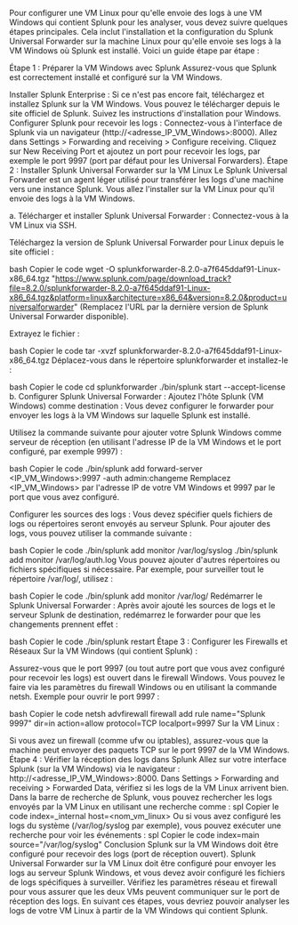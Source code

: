
Pour configurer une VM Linux pour qu'elle envoie des logs à une VM Windows qui contient Splunk pour les analyser, vous devez suivre quelques étapes principales. Cela inclut l'installation et la configuration du Splunk Universal Forwarder sur la machine Linux pour qu'elle envoie ses logs à la VM Windows où Splunk est installé. Voici un guide étape par étape :

Étape 1 : Préparer la VM Windows avec Splunk
Assurez-vous que Splunk est correctement installé et configuré sur la VM Windows.

Installer Splunk Enterprise : Si ce n'est pas encore fait, téléchargez et installez Splunk sur la VM Windows.
Vous pouvez le télécharger depuis le site officiel de Splunk.
Suivez les instructions d'installation pour Windows.
Configurer Splunk pour recevoir les logs :
Connectez-vous à l'interface de Splunk via un navigateur (http://<adresse_IP_VM_Windows>:8000).
Allez dans Settings > Forwarding and receiving > Configure receiving.
Cliquez sur New Receiving Port et ajoutez un port pour recevoir les logs, par exemple le port 9997 (port par défaut pour les Universal Forwarders).
Étape 2 : Installer Splunk Universal Forwarder sur la VM Linux
Le Splunk Universal Forwarder est un agent léger utilisé pour transférer les logs d'une machine vers une instance Splunk. Vous allez l'installer sur la VM Linux pour qu'il envoie des logs à la VM Windows.

a. Télécharger et installer Splunk Universal Forwarder :
Connectez-vous à la VM Linux via SSH.

Téléchargez la version de Splunk Universal Forwarder pour Linux depuis le site officiel :

bash
Copier le code
wget -O splunkforwarder-8.2.0-a7f645ddaf91-Linux-x86_64.tgz "https://www.splunk.com/page/download_track?file=8.2.0/splunkforwarder-8.2.0-a7f645ddaf91-Linux-x86_64.tgz&platform=linux&architecture=x86_64&version=8.2.0&product=universalforwarder"
(Remplacez l'URL par la dernière version de Splunk Universal Forwarder disponible).

Extrayez le fichier :

bash
Copier le code
tar -xvzf splunkforwarder-8.2.0-a7f645ddaf91-Linux-x86_64.tgz
Déplacez-vous dans le répertoire splunkforwarder et installez-le :

bash
Copier le code
cd splunkforwarder
./bin/splunk start --accept-license
b. Configurer Splunk Universal Forwarder :
Ajoutez l'hôte Splunk (VM Windows) comme destination : Vous devez configurer le forwarder pour envoyer les logs à la VM Windows sur laquelle Splunk est installé.

Utilisez la commande suivante pour ajouter votre Splunk Windows comme serveur de réception (en utilisant l'adresse IP de la VM Windows et le port configuré, par exemple 9997) :

bash
Copier le code
./bin/splunk add forward-server <IP_VM_Windows>:9997 -auth admin:changeme
Remplacez <IP_VM_Windows> par l'adresse IP de votre VM Windows et 9997 par le port que vous avez configuré.

Configurer les sources des logs : Vous devez spécifier quels fichiers de logs ou répertoires seront envoyés au serveur Splunk. Pour ajouter des logs, vous pouvez utiliser la commande suivante :

bash
Copier le code
./bin/splunk add monitor /var/log/syslog
./bin/splunk add monitor /var/log/auth.log
Vous pouvez ajouter d'autres répertoires ou fichiers spécifiques si nécessaire. Par exemple, pour surveiller tout le répertoire /var/log/, utilisez :

bash
Copier le code
./bin/splunk add monitor /var/log/
Redémarrer le Splunk Universal Forwarder : Après avoir ajouté les sources de logs et le serveur Splunk de destination, redémarrez le forwarder pour que les changements prennent effet :

bash
Copier le code
./bin/splunk restart
Étape 3 : Configurer les Firewalls et Réseaux
Sur la VM Windows (qui contient Splunk) :

Assurez-vous que le port 9997 (ou tout autre port que vous avez configuré pour recevoir les logs) est ouvert dans le firewall Windows. Vous pouvez le faire via les paramètres du firewall Windows ou en utilisant la commande netsh.
Exemple pour ouvrir le port 9997 :

bash
Copier le code
netsh advfirewall firewall add rule name="Splunk 9997" dir=in action=allow protocol=TCP localport=9997
Sur la VM Linux :

Si vous avez un firewall (comme ufw ou iptables), assurez-vous que la machine peut envoyer des paquets TCP sur le port 9997 de la VM Windows.
Étape 4 : Vérifier la réception des logs dans Splunk
Allez sur votre interface Splunk (sur la VM Windows) via le navigateur : http://<adresse_IP_VM_Windows>:8000.
Dans Settings > Forwarding and receiving > Forwarded Data, vérifiez si les logs de la VM Linux arrivent bien.
Dans la barre de recherche de Splunk, vous pouvez rechercher les logs envoyés par la VM Linux en utilisant une recherche comme :
spl
Copier le code
index=_internal host=<nom_vm_linux>
Ou si vous avez configuré les logs du système (/var/log/syslog par exemple), vous pouvez exécuter une recherche pour voir les événements :
spl
Copier le code
index=main source="/var/log/syslog"
Conclusion
Splunk sur la VM Windows doit être configuré pour recevoir des logs (port de réception ouvert).
Splunk Universal Forwarder sur la VM Linux doit être configuré pour envoyer les logs au serveur Splunk Windows, et vous devez avoir configuré les fichiers de logs spécifiques à surveiller.
Vérifiez les paramètres réseau et firewall pour vous assurer que les deux VMs peuvent communiquer sur le port de réception des logs.
En suivant ces étapes, vous devriez pouvoir analyser les logs de votre VM Linux à partir de la VM Windows qui contient Splunk.